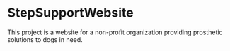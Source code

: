 # StepSupportWebsite

This project is a website for a non-profit organization providing prosthetic solutions to dogs in need. 
